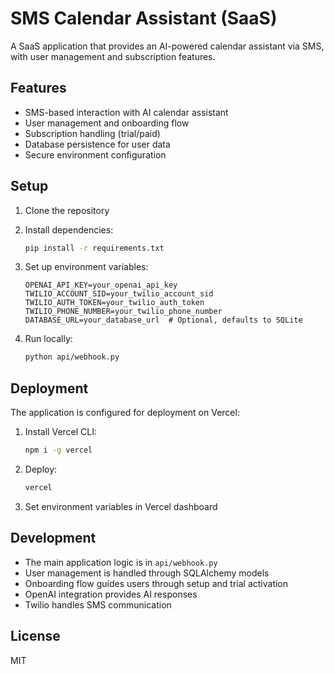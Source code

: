 # SMS Calendar Assistant (SaaS)

A SaaS application that provides an AI-powered calendar assistant via SMS, with user management and subscription features.

## Features

- SMS-based interaction with AI calendar assistant
- User management and onboarding flow
- Subscription handling (trial/paid)
- Database persistence for user data
- Secure environment configuration

## Setup

1. Clone the repository
2. Install dependencies:
   ```bash
   pip install -r requirements.txt
   ```

3. Set up environment variables:
   ```
   OPENAI_API_KEY=your_openai_api_key
   TWILIO_ACCOUNT_SID=your_twilio_account_sid
   TWILIO_AUTH_TOKEN=your_twilio_auth_token
   TWILIO_PHONE_NUMBER=your_twilio_phone_number
   DATABASE_URL=your_database_url  # Optional, defaults to SQLite
   ```

4. Run locally:
   ```bash
   python api/webhook.py
   ```

## Deployment

The application is configured for deployment on Vercel:

1. Install Vercel CLI:
   ```bash
   npm i -g vercel
   ```

2. Deploy:
   ```bash
   vercel
   ```

3. Set environment variables in Vercel dashboard

## Development

- The main application logic is in `api/webhook.py`
- User management is handled through SQLAlchemy models
- Onboarding flow guides users through setup and trial activation
- OpenAI integration provides AI responses
- Twilio handles SMS communication

## License

MIT